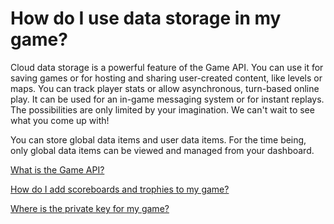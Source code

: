 # How do I use data storage in my game?

Cloud data storage is a powerful feature of the Game API. You can use it for saving games or for hosting and sharing user-created content, like levels or maps. You can track player stats or allow asynchronous, turn-based online play. It can be used for an in-game messaging system or for instant replays. The possibilities are only limited by your imagination. We can't wait to see what you come up with!

You can store global data items and user data items. For the time being, only global data items can be viewed and managed from your dashboard. 

[What is the Game API?](/game-api/index.md)

[How do I add scoreboards and trophies to my game?](/add-api/index.md)

[Where is the private key for my game?](/private-key/index.md)
